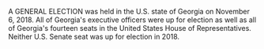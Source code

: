 A GENERAL ELECTION was held in the U.S. state of Georgia on November 6, 2018. All of Georgia's executive officers were up for election as well as all of Georgia's fourteen seats in the United States House of Representatives. Neither U.S. Senate seat was up for election in 2018.
